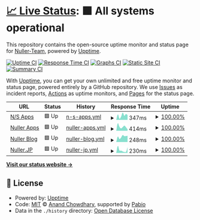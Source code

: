# [📈 Live Status](https://status.nuller.jp): <!--live status--> **🟩 All systems operational**

This repository contains the open-source uptime monitor and status page for [Nuller-Team](https://status.nuller.jp), powered by [Upptime](https://github.com/upptime/upptime).

[![Uptime CI](https://github.com/Nuller-Team/uptime_js/workflows/Uptime%20CI/badge.svg)](https://github.com/Nuller-Team/uptime_js/actions?query=workflow%3A%22Uptime+CI%22)
[![Response Time CI](https://github.com/Nuller-Team/uptime_js/workflows/Response%20Time%20CI/badge.svg)](https://github.com/Nuller-Team/uptime_js/actions?query=workflow%3A%22Response+Time+CI%22)
[![Graphs CI](https://github.com/Nuller-Team/uptime_js/workflows/Graphs%20CI/badge.svg)](https://github.com/Nuller-Team/uptime_js/actions?query=workflow%3A%22Graphs+CI%22)
[![Static Site CI](https://github.com/Nuller-Team/uptime_js/workflows/Static%20Site%20CI/badge.svg)](https://github.com/Nuller-Team/uptime_js/actions?query=workflow%3A%22Static+Site+CI%22)
[![Summary CI](https://github.com/Nuller-Team/uptime_js/workflows/Summary%20CI/badge.svg)](https://github.com/Nuller-Team/uptime_js/actions?query=workflow%3A%22Summary+CI%22)

With [Upptime](https://upptime.js.org), you can get your own unlimited and free uptime monitor and status page, powered entirely by a GitHub repository. We use [Issues](https://github.com/Nuller-Team/uptime_js/issues) as incident reports, [Actions](https://github.com/Nuller-Team/uptime_js/actions) as uptime monitors, and [Pages](https://status.nuller.jp) for the status page.

<!--start: status pages-->
<!-- This summary is generated by Upptime (https://github.com/upptime/upptime) -->
<!-- Do not edit this manually, your changes will be overwritten -->
<!-- prettier-ignore -->
| URL | Status | History | Response Time | Uptime |
| --- | ------ | ------- | ------------- | ------ |
| <img alt="" src="https://icons.duckduckgo.com/ip3/n-s-apps.nuller.jp.ico" height="13"> [N/S Apps](https://n-s-apps.nuller.jp/) | 🟩 Up | [n-s-apps.yml](https://github.com/Nuller-Team/uptime_js/commits/HEAD/history/n-s-apps.yml) | <details><summary><img alt="Response time graph" src="./graphs/n-s-apps/response-time-week.png" height="20"> 347ms</summary><br><a href="https://status.nuller.jp/history/n-s-apps"><img alt="Response time 418" src="https://img.shields.io/endpoint?url=https%3A%2F%2Fraw.githubusercontent.com%2FNuller-Team%2Fuptime_js%2FHEAD%2Fapi%2Fn-s-apps%2Fresponse-time.json"></a><br><a href="https://status.nuller.jp/history/n-s-apps"><img alt="24-hour response time 388" src="https://img.shields.io/endpoint?url=https%3A%2F%2Fraw.githubusercontent.com%2FNuller-Team%2Fuptime_js%2FHEAD%2Fapi%2Fn-s-apps%2Fresponse-time-day.json"></a><br><a href="https://status.nuller.jp/history/n-s-apps"><img alt="7-day response time 347" src="https://img.shields.io/endpoint?url=https%3A%2F%2Fraw.githubusercontent.com%2FNuller-Team%2Fuptime_js%2FHEAD%2Fapi%2Fn-s-apps%2Fresponse-time-week.json"></a><br><a href="https://status.nuller.jp/history/n-s-apps"><img alt="30-day response time 359" src="https://img.shields.io/endpoint?url=https%3A%2F%2Fraw.githubusercontent.com%2FNuller-Team%2Fuptime_js%2FHEAD%2Fapi%2Fn-s-apps%2Fresponse-time-month.json"></a><br><a href="https://status.nuller.jp/history/n-s-apps"><img alt="1-year response time 418" src="https://img.shields.io/endpoint?url=https%3A%2F%2Fraw.githubusercontent.com%2FNuller-Team%2Fuptime_js%2FHEAD%2Fapi%2Fn-s-apps%2Fresponse-time-year.json"></a></details> | <details><summary><a href="https://status.nuller.jp/history/n-s-apps">100.00%</a></summary><a href="https://status.nuller.jp/history/n-s-apps"><img alt="All-time uptime 100.00%" src="https://img.shields.io/endpoint?url=https%3A%2F%2Fraw.githubusercontent.com%2FNuller-Team%2Fuptime_js%2FHEAD%2Fapi%2Fn-s-apps%2Fuptime.json"></a><br><a href="https://status.nuller.jp/history/n-s-apps"><img alt="24-hour uptime 100.00%" src="https://img.shields.io/endpoint?url=https%3A%2F%2Fraw.githubusercontent.com%2FNuller-Team%2Fuptime_js%2FHEAD%2Fapi%2Fn-s-apps%2Fuptime-day.json"></a><br><a href="https://status.nuller.jp/history/n-s-apps"><img alt="7-day uptime 100.00%" src="https://img.shields.io/endpoint?url=https%3A%2F%2Fraw.githubusercontent.com%2FNuller-Team%2Fuptime_js%2FHEAD%2Fapi%2Fn-s-apps%2Fuptime-week.json"></a><br><a href="https://status.nuller.jp/history/n-s-apps"><img alt="30-day uptime 100.00%" src="https://img.shields.io/endpoint?url=https%3A%2F%2Fraw.githubusercontent.com%2FNuller-Team%2Fuptime_js%2FHEAD%2Fapi%2Fn-s-apps%2Fuptime-month.json"></a><br><a href="https://status.nuller.jp/history/n-s-apps"><img alt="1-year uptime 100.00%" src="https://img.shields.io/endpoint?url=https%3A%2F%2Fraw.githubusercontent.com%2FNuller-Team%2Fuptime_js%2FHEAD%2Fapi%2Fn-s-apps%2Fuptime-year.json"></a></details>
| <img alt="" src="https://icons.duckduckgo.com/ip3/app.nuller.jp.ico" height="13"> [Nuller Apps](https://app.nuller.jp/) | 🟩 Up | [nuller-apps.yml](https://github.com/Nuller-Team/uptime_js/commits/HEAD/history/nuller-apps.yml) | <details><summary><img alt="Response time graph" src="./graphs/nuller-apps/response-time-week.png" height="20"> 414ms</summary><br><a href="https://status.nuller.jp/history/nuller-apps"><img alt="Response time 404" src="https://img.shields.io/endpoint?url=https%3A%2F%2Fraw.githubusercontent.com%2FNuller-Team%2Fuptime_js%2FHEAD%2Fapi%2Fnuller-apps%2Fresponse-time.json"></a><br><a href="https://status.nuller.jp/history/nuller-apps"><img alt="24-hour response time 354" src="https://img.shields.io/endpoint?url=https%3A%2F%2Fraw.githubusercontent.com%2FNuller-Team%2Fuptime_js%2FHEAD%2Fapi%2Fnuller-apps%2Fresponse-time-day.json"></a><br><a href="https://status.nuller.jp/history/nuller-apps"><img alt="7-day response time 414" src="https://img.shields.io/endpoint?url=https%3A%2F%2Fraw.githubusercontent.com%2FNuller-Team%2Fuptime_js%2FHEAD%2Fapi%2Fnuller-apps%2Fresponse-time-week.json"></a><br><a href="https://status.nuller.jp/history/nuller-apps"><img alt="30-day response time 389" src="https://img.shields.io/endpoint?url=https%3A%2F%2Fraw.githubusercontent.com%2FNuller-Team%2Fuptime_js%2FHEAD%2Fapi%2Fnuller-apps%2Fresponse-time-month.json"></a><br><a href="https://status.nuller.jp/history/nuller-apps"><img alt="1-year response time 404" src="https://img.shields.io/endpoint?url=https%3A%2F%2Fraw.githubusercontent.com%2FNuller-Team%2Fuptime_js%2FHEAD%2Fapi%2Fnuller-apps%2Fresponse-time-year.json"></a></details> | <details><summary><a href="https://status.nuller.jp/history/nuller-apps">100.00%</a></summary><a href="https://status.nuller.jp/history/nuller-apps"><img alt="All-time uptime 100.00%" src="https://img.shields.io/endpoint?url=https%3A%2F%2Fraw.githubusercontent.com%2FNuller-Team%2Fuptime_js%2FHEAD%2Fapi%2Fnuller-apps%2Fuptime.json"></a><br><a href="https://status.nuller.jp/history/nuller-apps"><img alt="24-hour uptime 100.00%" src="https://img.shields.io/endpoint?url=https%3A%2F%2Fraw.githubusercontent.com%2FNuller-Team%2Fuptime_js%2FHEAD%2Fapi%2Fnuller-apps%2Fuptime-day.json"></a><br><a href="https://status.nuller.jp/history/nuller-apps"><img alt="7-day uptime 100.00%" src="https://img.shields.io/endpoint?url=https%3A%2F%2Fraw.githubusercontent.com%2FNuller-Team%2Fuptime_js%2FHEAD%2Fapi%2Fnuller-apps%2Fuptime-week.json"></a><br><a href="https://status.nuller.jp/history/nuller-apps"><img alt="30-day uptime 100.00%" src="https://img.shields.io/endpoint?url=https%3A%2F%2Fraw.githubusercontent.com%2FNuller-Team%2Fuptime_js%2FHEAD%2Fapi%2Fnuller-apps%2Fuptime-month.json"></a><br><a href="https://status.nuller.jp/history/nuller-apps"><img alt="1-year uptime 100.00%" src="https://img.shields.io/endpoint?url=https%3A%2F%2Fraw.githubusercontent.com%2FNuller-Team%2Fuptime_js%2FHEAD%2Fapi%2Fnuller-apps%2Fuptime-year.json"></a></details>
| <img alt="" src="https://icons.duckduckgo.com/ip3/blog.nuller.jp.ico" height="13"> [Nuller Blog](https://blog.nuller.jp/) | 🟩 Up | [nuller-blog.yml](https://github.com/Nuller-Team/uptime_js/commits/HEAD/history/nuller-blog.yml) | <details><summary><img alt="Response time graph" src="./graphs/nuller-blog/response-time-week.png" height="20"> 248ms</summary><br><a href="https://status.nuller.jp/history/nuller-blog"><img alt="Response time 329" src="https://img.shields.io/endpoint?url=https%3A%2F%2Fraw.githubusercontent.com%2FNuller-Team%2Fuptime_js%2FHEAD%2Fapi%2Fnuller-blog%2Fresponse-time.json"></a><br><a href="https://status.nuller.jp/history/nuller-blog"><img alt="24-hour response time 246" src="https://img.shields.io/endpoint?url=https%3A%2F%2Fraw.githubusercontent.com%2FNuller-Team%2Fuptime_js%2FHEAD%2Fapi%2Fnuller-blog%2Fresponse-time-day.json"></a><br><a href="https://status.nuller.jp/history/nuller-blog"><img alt="7-day response time 248" src="https://img.shields.io/endpoint?url=https%3A%2F%2Fraw.githubusercontent.com%2FNuller-Team%2Fuptime_js%2FHEAD%2Fapi%2Fnuller-blog%2Fresponse-time-week.json"></a><br><a href="https://status.nuller.jp/history/nuller-blog"><img alt="30-day response time 246" src="https://img.shields.io/endpoint?url=https%3A%2F%2Fraw.githubusercontent.com%2FNuller-Team%2Fuptime_js%2FHEAD%2Fapi%2Fnuller-blog%2Fresponse-time-month.json"></a><br><a href="https://status.nuller.jp/history/nuller-blog"><img alt="1-year response time 329" src="https://img.shields.io/endpoint?url=https%3A%2F%2Fraw.githubusercontent.com%2FNuller-Team%2Fuptime_js%2FHEAD%2Fapi%2Fnuller-blog%2Fresponse-time-year.json"></a></details> | <details><summary><a href="https://status.nuller.jp/history/nuller-blog">100.00%</a></summary><a href="https://status.nuller.jp/history/nuller-blog"><img alt="All-time uptime 100.00%" src="https://img.shields.io/endpoint?url=https%3A%2F%2Fraw.githubusercontent.com%2FNuller-Team%2Fuptime_js%2FHEAD%2Fapi%2Fnuller-blog%2Fuptime.json"></a><br><a href="https://status.nuller.jp/history/nuller-blog"><img alt="24-hour uptime 100.00%" src="https://img.shields.io/endpoint?url=https%3A%2F%2Fraw.githubusercontent.com%2FNuller-Team%2Fuptime_js%2FHEAD%2Fapi%2Fnuller-blog%2Fuptime-day.json"></a><br><a href="https://status.nuller.jp/history/nuller-blog"><img alt="7-day uptime 100.00%" src="https://img.shields.io/endpoint?url=https%3A%2F%2Fraw.githubusercontent.com%2FNuller-Team%2Fuptime_js%2FHEAD%2Fapi%2Fnuller-blog%2Fuptime-week.json"></a><br><a href="https://status.nuller.jp/history/nuller-blog"><img alt="30-day uptime 100.00%" src="https://img.shields.io/endpoint?url=https%3A%2F%2Fraw.githubusercontent.com%2FNuller-Team%2Fuptime_js%2FHEAD%2Fapi%2Fnuller-blog%2Fuptime-month.json"></a><br><a href="https://status.nuller.jp/history/nuller-blog"><img alt="1-year uptime 100.00%" src="https://img.shields.io/endpoint?url=https%3A%2F%2Fraw.githubusercontent.com%2FNuller-Team%2Fuptime_js%2FHEAD%2Fapi%2Fnuller-blog%2Fuptime-year.json"></a></details>
| <img alt="" src="https://icons.duckduckgo.com/ip3/nuller.jp.ico" height="13"> [Nuller.JP](https://nuller.jp/) | 🟩 Up | [nuller-jp.yml](https://github.com/Nuller-Team/uptime_js/commits/HEAD/history/nuller-jp.yml) | <details><summary><img alt="Response time graph" src="./graphs/nuller-jp/response-time-week.png" height="20"> 230ms</summary><br><a href="https://status.nuller.jp/history/nuller-jp"><img alt="Response time 266" src="https://img.shields.io/endpoint?url=https%3A%2F%2Fraw.githubusercontent.com%2FNuller-Team%2Fuptime_js%2FHEAD%2Fapi%2Fnuller-jp%2Fresponse-time.json"></a><br><a href="https://status.nuller.jp/history/nuller-jp"><img alt="24-hour response time 241" src="https://img.shields.io/endpoint?url=https%3A%2F%2Fraw.githubusercontent.com%2FNuller-Team%2Fuptime_js%2FHEAD%2Fapi%2Fnuller-jp%2Fresponse-time-day.json"></a><br><a href="https://status.nuller.jp/history/nuller-jp"><img alt="7-day response time 230" src="https://img.shields.io/endpoint?url=https%3A%2F%2Fraw.githubusercontent.com%2FNuller-Team%2Fuptime_js%2FHEAD%2Fapi%2Fnuller-jp%2Fresponse-time-week.json"></a><br><a href="https://status.nuller.jp/history/nuller-jp"><img alt="30-day response time 292" src="https://img.shields.io/endpoint?url=https%3A%2F%2Fraw.githubusercontent.com%2FNuller-Team%2Fuptime_js%2FHEAD%2Fapi%2Fnuller-jp%2Fresponse-time-month.json"></a><br><a href="https://status.nuller.jp/history/nuller-jp"><img alt="1-year response time 266" src="https://img.shields.io/endpoint?url=https%3A%2F%2Fraw.githubusercontent.com%2FNuller-Team%2Fuptime_js%2FHEAD%2Fapi%2Fnuller-jp%2Fresponse-time-year.json"></a></details> | <details><summary><a href="https://status.nuller.jp/history/nuller-jp">100.00%</a></summary><a href="https://status.nuller.jp/history/nuller-jp"><img alt="All-time uptime 100.00%" src="https://img.shields.io/endpoint?url=https%3A%2F%2Fraw.githubusercontent.com%2FNuller-Team%2Fuptime_js%2FHEAD%2Fapi%2Fnuller-jp%2Fuptime.json"></a><br><a href="https://status.nuller.jp/history/nuller-jp"><img alt="24-hour uptime 100.00%" src="https://img.shields.io/endpoint?url=https%3A%2F%2Fraw.githubusercontent.com%2FNuller-Team%2Fuptime_js%2FHEAD%2Fapi%2Fnuller-jp%2Fuptime-day.json"></a><br><a href="https://status.nuller.jp/history/nuller-jp"><img alt="7-day uptime 100.00%" src="https://img.shields.io/endpoint?url=https%3A%2F%2Fraw.githubusercontent.com%2FNuller-Team%2Fuptime_js%2FHEAD%2Fapi%2Fnuller-jp%2Fuptime-week.json"></a><br><a href="https://status.nuller.jp/history/nuller-jp"><img alt="30-day uptime 100.00%" src="https://img.shields.io/endpoint?url=https%3A%2F%2Fraw.githubusercontent.com%2FNuller-Team%2Fuptime_js%2FHEAD%2Fapi%2Fnuller-jp%2Fuptime-month.json"></a><br><a href="https://status.nuller.jp/history/nuller-jp"><img alt="1-year uptime 100.00%" src="https://img.shields.io/endpoint?url=https%3A%2F%2Fraw.githubusercontent.com%2FNuller-Team%2Fuptime_js%2FHEAD%2Fapi%2Fnuller-jp%2Fuptime-year.json"></a></details>

<!--end: status pages-->

[**Visit our status website →**](https://status.nuller.jp)

## 📄 License

- Powered by: [Upptime](https://github.com/upptime/upptime)
- Code: [MIT](./LICENSE) © [Anand Chowdhary](https://anandchowdhary.com), supported by [Pabio](https://pabio.com)
- Data in the `./history` directory: [Open Database License](https://opendatacommons.org/licenses/odbl/1-0/)
